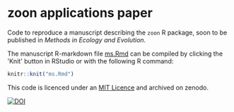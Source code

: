 # zoon applications paper

Code to reproduce a manuscript describing the `zoon` R package, soon to be published in *Methods in Ecology and Evolution*.

The manuscript R-markdown file [ms.Rmd](ms.Rmd) can be compiled by clicking the 'Knit' button in RStudio or with the following R command:

```r
knitr::knit("ms.Rmd")
```

This code is licenced under an [MIT Licence](LICENCE) and archived on zenodo.

[![DOI](https://zenodo.org/badge/52580972.svg)](https://zenodo.org/badge/latestdoi/52580972)
